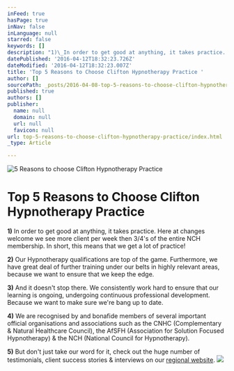 ```yaml
---
inFeed: true
hasPage: true
inNav: false
inLanguage: null
starred: false
keywords: []
description: "1)\_In order to get good at anything, it takes practice. \_Here at changes welcome we see more client per week then 3/4's of the entire NCH membership. \_In short, this means that we get a lot of practice!"
datePublished: '2016-04-12T18:32:23.726Z'
dateModified: '2016-04-12T18:32:23.007Z'
title: 'Top 5 Reasons to Choose Clifton Hypnotherapy Practice '
author: []
sourcePath: _posts/2016-04-08-top-5-reasons-to-choose-clifton-hypnotherapy-practice.md
published: true
authors: []
publisher:
  name: null
  domain: null
  url: null
  favicon: null
url: top-5-reasons-to-choose-clifton-hypnotherapy-practice/index.html
_type: Article

---
```

![5 Reasons to choose Clifton Hypnotherapy Practice](https://s3-us-west-2.amazonaws.com/the-grid-img/p/69b98922886ae7baa94eef0ddeb0fceb35d0fc14.jpg)

# Top 5 Reasons to Choose Clifton Hypnotherapy Practice

**1)** In order to get good at anything, it takes practice.  Here at changes welcome we see more client per week then 3/4's of the entire NCH membership.  In short, this means that we get a lot of practice!

**2)** Our Hypnotherapy qualifications are top of the game.  Furthermore, we have great deal of further training under our belts in highly relevant areas, because we want to ensure that we keep the edge.

**3)** And it doesn't stop there.  We consistently work hard to ensure that our learning is ongoing, undergoing continuous professional development.  Because we want to make sure we're bang up to date.

**4)** We are recognised by and bonafide members of several important official organisations and associations such as the CNHC (Complementary & Natural Healthcare Council), the AfSFH (Association for Solution Focused Hypnotherapy) & the NCH (National Council for Hypnotherapy).

**5)** But don't just take our word for it, check out the huge number of testimonials, client success stories & interviews on our [regional website][0].
![](https://the-grid-user-content.s3-us-west-2.amazonaws.com/2f2bddf7-459a-4df4-8605-9144864e9096.jpg)

[0]: http://www.changeswelcome.com/testimonials-archive/
